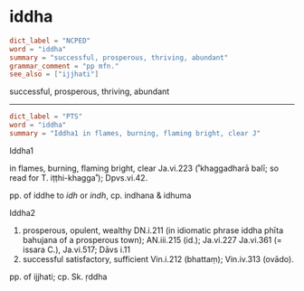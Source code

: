 # iddha

``` toml
dict_label = "NCPED"
word = "iddha"
summary = "successful, prosperous, thriving, abundant"
grammar_comment = "pp mfn."
see_also = ["ijjhati"]
```

successful, prosperous, thriving, abundant

--------------------

``` toml
dict_label = "PTS"
word = "iddha"
summary = "Iddha1 in flames, burning, flaming bright, clear J"
```

Iddha1

in flames, burning, flaming bright, clear Ja.vi.223 (˚khaggadharā balī; so read for T. iṭṭhi\-khagga˚); Dpvs.vi.42.

pp. of iddhe to *idh* or *indh*, cp. indhana & idhuma

Iddha2
1. prosperous, opulent, wealthy DN.i.211 (in idiomatic phrase iddha phīta bahujana of a prosperous town); AN.iii.215 (id.); Ja.vi.227 Ja.vi.361 (= issara C.), Ja.vi.517; Dāvs i.11
2. successful satisfactory, sufficient Vin.i.212 (bhattaṃ); Vin.iv.313 (ovādo).

pp. of ijjhati; cp. Sk. ṛddha

